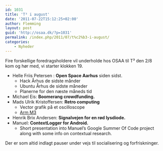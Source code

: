 ```yaml
---
id: 1031
title: 'T³ i august'
date: '2011-07-22T15:12:25+02:00'
author: Flemming
layout: post
guid: 'http://osaa.dk/?p=1031'
permalink: /index.php/2011/07/t%c2%b3-i-august/
categories:
    - Nyheder
---
```


Fire forskellige foredragsholdere vil underholde hos OSAA til T³ den 2/8 kom og hør med, vi starter klokken 19.

- Helle Friis Petersen : **Open Space Aarhus** siden sidst. 
    - Hack Århus de sidste månder
    - Ubuntu Århus de sidste måneder
    - Planerne for den næste måneds tid
- Michael Eis: **Boomerang crowdfunding.**
- Mads Ulrik Kristoffersen: **Retro computing**
    - Vector grafik på et oscilloscope
    - [Arm M3](http://www.arm.com/products/processors/cortex-m/cortex-m3.php)
- Henrik Brix Andersen: **Signalvejen for en rød lysdiode.**
- Manuel: **ContextLogger for Android.**
    - Short presentation into Manuel’s Google Summer Of Code project along with some info on contextual research.

Der er som altid indlagt pauser under vejs til socialisering og forfriskninger.